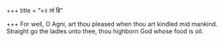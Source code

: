 +++
title = "०२ त्वं हि"

+++
For well, O Agni, art thou pleased when thou art kindled mid mankind.  
     Straight go the ladles unto thee, thou highborn God whose food is oil.